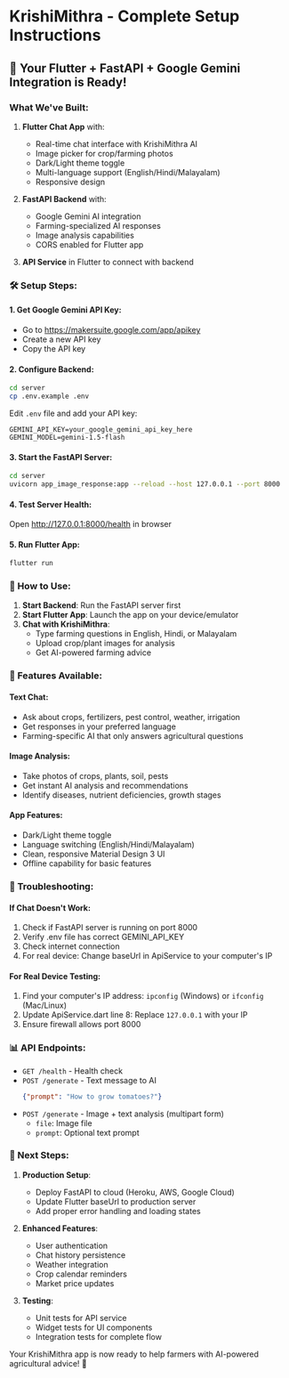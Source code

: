 # KrishiMithra - Complete Setup Instructions

## 🚀 Your Flutter + FastAPI + Google Gemini Integration is Ready!

### What We've Built:
1. **Flutter Chat App** with:
   - Real-time chat interface with KrishiMithra AI
   - Image picker for crop/farming photos
   - Dark/Light theme toggle
   - Multi-language support (English/Hindi/Malayalam)
   - Responsive design

2. **FastAPI Backend** with:
   - Google Gemini AI integration
   - Farming-specialized AI responses
   - Image analysis capabilities
   - CORS enabled for Flutter app

3. **API Service** in Flutter to connect with backend

### 🛠️ Setup Steps:

#### 1. Get Google Gemini API Key:
   - Go to https://makersuite.google.com/app/apikey
   - Create a new API key
   - Copy the API key

#### 2. Configure Backend:
   ```bash
   cd server
   cp .env.example .env
   ```
   
   Edit `.env` file and add your API key:
   ```
   GEMINI_API_KEY=your_google_gemini_api_key_here
   GEMINI_MODEL=gemini-1.5-flash
   ```

#### 3. Start the FastAPI Server:
   ```bash
   cd server
   uvicorn app_image_response:app --reload --host 127.0.0.1 --port 8000
   ```

#### 4. Test Server Health:
   Open http://127.0.0.1:8000/health in browser

#### 5. Run Flutter App:
   ```bash
   flutter run
   ```

### 📱 How to Use:

1. **Start Backend**: Run the FastAPI server first
2. **Start Flutter App**: Launch the app on your device/emulator
3. **Chat with KrishiMithra**: 
   - Type farming questions in English, Hindi, or Malayalam
   - Upload crop/plant images for analysis
   - Get AI-powered farming advice

### 🌟 Features Available:

#### Text Chat:
- Ask about crops, fertilizers, pest control, weather, irrigation
- Get responses in your preferred language
- Farming-specific AI that only answers agricultural questions

#### Image Analysis:
- Take photos of crops, plants, soil, pests
- Get instant AI analysis and recommendations
- Identify diseases, nutrient deficiencies, growth stages

#### App Features:
- Dark/Light theme toggle
- Language switching (English/Hindi/Malayalam)
- Clean, responsive Material Design 3 UI
- Offline capability for basic features

### 🔧 Troubleshooting:

#### If Chat Doesn't Work:
1. Check if FastAPI server is running on port 8000
2. Verify .env file has correct GEMINI_API_KEY
3. Check internet connection
4. For real device: Change baseUrl in ApiService to your computer's IP

#### For Real Device Testing:
1. Find your computer's IP address: `ipconfig` (Windows) or `ifconfig` (Mac/Linux)
2. Update ApiService.dart line 8: Replace `127.0.0.1` with your IP
3. Ensure firewall allows port 8000

### 📊 API Endpoints:

- `GET /health` - Health check
- `POST /generate` - Text message to AI
  ```json
  {"prompt": "How to grow tomatoes?"}
  ```
- `POST /generate` - Image + text analysis (multipart form)
  - `file`: Image file
  - `prompt`: Optional text prompt

### 🎯 Next Steps:

1. **Production Setup**: 
   - Deploy FastAPI to cloud (Heroku, AWS, Google Cloud)
   - Update Flutter baseUrl to production server
   - Add proper error handling and loading states

2. **Enhanced Features**:
   - User authentication
   - Chat history persistence
   - Weather integration
   - Crop calendar reminders
   - Market price updates

3. **Testing**:
   - Unit tests for API service
   - Widget tests for UI components
   - Integration tests for complete flow

Your KrishiMithra app is now ready to help farmers with AI-powered agricultural advice! 🌾
